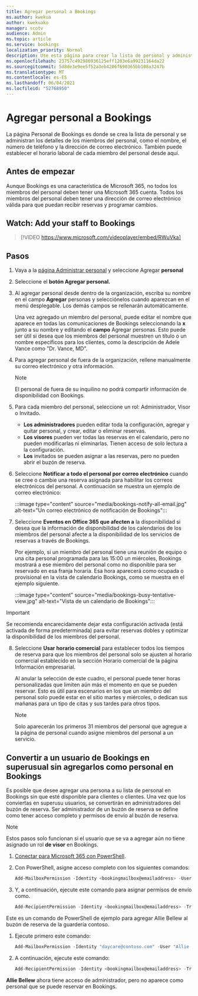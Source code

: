 ```yaml
---
title: Agregar personal a Bookings
ms.author: kwekua
author: kwekuako
manager: scotv
audience: Admin
ms.topic: article
ms.service: bookings
localization_priority: Normal
description: Use esta página para crear la lista de personal y administrar los detalles de los miembros del personal, como el nombre, el número de teléfono y la dirección de correo electrónico.
ms.openlocfilehash: 23757c492986936125eff1203e6a99231164da22
ms.sourcegitcommit: 5d8de3e9ee5f52a3eb4206f690365bb108a3247b
ms.translationtype: MT
ms.contentlocale: es-ES
ms.lasthandoff: 06/04/2021
ms.locfileid: "52768950"
---
```

# <a name="add-staff-to-bookings"></a>Agregar personal a Bookings

La página Personal de Bookings es donde se crea la lista de personal y se administran los detalles de los miembros del personal, como el nombre, el número de teléfono y la dirección de correo electrónico. También puede establecer el horario laboral de cada miembro del personal desde aquí.

## <a name="before-you-begin"></a>Antes de empezar

Aunque Bookings es una característica de Microsoft 365, no todos los miembros del personal deben tener una Microsoft 365 cuenta. Todos los miembros del personal deben tener una dirección de correo electrónico válida para que puedan recibir reservas y programar cambios.

## <a name="watch-add-your-staff-to-bookings"></a>Watch: Add your staff to Bookings

> [!VIDEO https://www.microsoft.com/videoplayer/embed/RWuVka]

## <a name="steps"></a>Pasos

1. Vaya a la [página Administrar personal](https://outlook.office.com/bookings/staff) y seleccione Agregar **personal**

2. Seleccione el **botón Agregar personal.**

3. Al agregar personal desde dentro de la organización, escriba su nombre en el campo **Agregar** personas y selecciónelos cuando aparezcan en el menú desplegable. Los demás campos se rellenarán automáticamente.

    Una vez agregado un miembro del personal, puede editar el nombre que aparece en todas las comunicaciones de Bookings seleccionando la **x** junto a su nombre y editando el **campo** Agregar personas. Esto puede ser útil si desea que los miembros del personal muestren un título o un nombre específicos para los clientes, como la descripción de Adele Vance como "Dr. Vance, MD".

4. Para agregar personal de fuera de la organización, rellene manualmente su correo electrónico y otra información.

    > [!NOTE]
    > El personal de fuera de su inquilino no podrá compartir información de disponibilidad con Bookings.

5. Para cada miembro del personal, seleccione un rol: Administrador, Visor o Invitado.
    - **Los administradores** pueden editar toda la configuración, agregar y quitar personal, y crear, editar o eliminar reservas.
    - **Los visores** pueden ver todas las reservas en el calendario, pero no pueden modificarlas ni eliminarlas. Tienen acceso de solo lectura a la configuración.
    - **Los** invitados se pueden asignar a las reservas, pero no pueden abrir el buzón de reserva.

6. Seleccione **Notificar a todo el personal por correo electrónico** cuando se cree o cambie una reserva asignada para habilitar los correos electrónicos del personal. A continuación se muestra un ejemplo de correo electrónico:

    :::image type="content" source="media/bookings-notify-all-email.jpg" alt-text="Un correo electrónico de notificación de Bookings":::

7. Seleccione **Eventos en Office 365 que afecten a** la disponibilidad si desea que la información de disponibilidad de los calendarios de los miembros del personal afecte a la disponibilidad de los servicios de reservas a través de Bookings.

    Por ejemplo, si un miembro del personal tiene una reunión de equipo o una cita personal programada para las 15:00 un miércoles, Bookings mostrará a ese miembro del personal como no disponible para ser reservado en esa franja horaria. Esa hora aparecerá como ocupada o provisional en la vista de calendario Bookings, como se muestra en el ejemplo siguiente.

    :::image type="content" source="media/bookings-busy-tentative-view.jpg" alt-text="Vista de un calendario de Bookings":::

> [!IMPORTANT]
> Se recomienda encarecidamente dejar esta configuración activada (está activada de forma predeterminada) para evitar reservas dobles y optimizar la disponibilidad de los miembros del personal.

8. Seleccione **Usar horario comercial** para establecer todos los tiempos de reserva para que  los miembros del personal solo se ajusten al horario comercial establecido en la sección Horario comercial de la página Información empresarial.

    Al anular la selección de este cuadro, el personal puede tener horas personalizadas que limiten aún más el momento en que se pueden reservar. Esto es útil para escenarios en los que un miembro del personal solo puede estar en el sitio martes y miércoles, o dedican sus mañanas para un tipo de citas y sus tardes para otros tipos.

    > [!NOTE]
    > Solo aparecerán los primeros 31 miembros del personal que agregue a la página de personal cuando asigne miembros del personal a un servicio.

## <a name="make-a-bookings-user-a-super-user-without-adding-them-as-staff-in-bookings"></a>Convertir a un usuario de Bookings en superusual sin agregarlos como personal en Bookings

Es posible que desee agregar una persona a su lista de personal en Bookings sin que esté disponible para clientes o clientes. Una vez que los conviertas en superusu usuarios, se convertirán en administradores del buzón de reserva. Ser administrador de un buzón de reserva se define como tener acceso completo y permisos de envío al buzón de reserva.

> [!NOTE]
> Estos pasos solo funcionan si el usuario que se va a agregar aún no tiene asignado un rol **de visor** en Bookings.

1. [Conectar para Microsoft 365 con PowerShell](/office365/enterprise/powershell/connect-to-office-365-powershell#connect-with-the-microsoft-azure-active-directory-module-for-windows-powershell).

2. Con PowerShell, asigne acceso completo con los siguientes comandos:

    ```powershell
    Add-MailboxPermission -Identity <bookingmailbox@emailaddress> -User <adminusers@emailaddress> -AccessRights FullAccess -Deny:$false
    ```

3. Y, a continuación, ejecute este comando para asignar permisos de envío como.

    ```powershell
    Add-RecipientPermission -Identity <bookingmailbox@emailaddress> -Trustee <adminusers@emailaddress> -AccessRights SendAs -Confirm:$false
    ```

Este es un comando de PowerShell de ejemplo para agregar Allie Bellew al buzón de reserva de la guardería contoso.

1. Ejecute primero este comando:

    ```powershell
    Add-MailboxPermission -Identity "daycare@contoso.com" -User "Allie Bellew" -AccessRights FullAccess -InheritanceType All
    ```

2. A continuación, ejecute este comando:

    ```powershell
    Add-RecipientPermission -Identity <bookingmailbox@emailaddress> -Trustee <adminusers@emailaddress> -AccessRights SendAs -Confirm:$false
    ```

**Allie Bellew** ahora tiene acceso de administrador, pero no aparece como personal que se puede reservar en Bookings.
